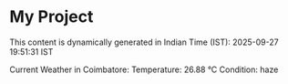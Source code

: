 # My Project

This content is dynamically generated in Indian Time (IST): 2025-09-27 19:51:31 IST


Current Weather in Coimbatore:
Temperature: 26.88 °C
Condition: haze
